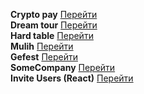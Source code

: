 **Crypto pay** [Перейти](https://vovako.github.io/crypto_pay/)\
**Dream tour** [Перейти](https://vovako.github.io/dreamkam_tour/)\
**Hard table** [Перейти](https://vovako.github.io/hard_table/)\
**Mulih** [Перейти](https://vovako.github.io/mulih/)\
**Gefest** [Перейти](https://vovako.github.io/gefest/)\
**SomeCompany** [Перейти](https://vovako.github.io/some_company/)\
**Invite Users (React)** [Перейти](https://vovako.github.io/invite_users/)